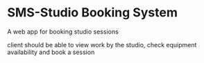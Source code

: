 # SMS-Studio Booking System

A web app for booking studio sessions

client should be able to view work by the studio, check equipment availability and book a session
